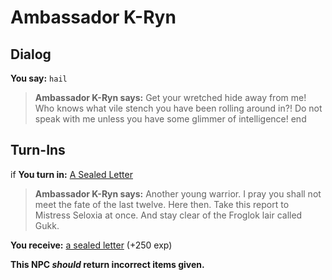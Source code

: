 # Ambassador K-Ryn
## Dialog

**You say:** `hail`



>**Ambassador K-Ryn says:** Get your wretched hide away from me! Who knows what vile stench you have been rolling around in?! Do not speak with me unless you have some glimmer of intelligence!
end

## Turn-Ins



if **You turn in:** [A Sealed Letter](/item/18842)


>**Ambassador K-Ryn says:** Another young warrior. I pray you shall not meet the fate of the last twelve. Here then. Take this report to Mistress Seloxia at once. And stay clear of the Froglok lair called Gukk.


 **You receive:**  [a sealed letter](/item/18843) (+250 exp)

**This NPC *should* return incorrect items given.**






